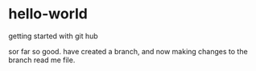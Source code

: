 # hello-world
getting started with git hub 

sor far so good. have created a branch, and now making changes to the branch read me file.
